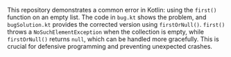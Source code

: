 This repository demonstrates a common error in Kotlin: using the `first()` function on an empty list.  The code in `bug.kt` shows the problem, and `bugSolution.kt` provides the corrected version using `firstOrNull()`.  `first()` throws a `NoSuchElementException` when the collection is empty, while `firstOrNull()` returns `null`, which can be handled more gracefully. This is crucial for defensive programming and preventing unexpected crashes.
